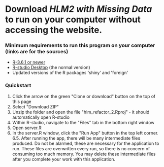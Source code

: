 # Download *HLM2 with Missing Data* to run on your computer without accessing the website.
### Minimum requirements to run this program on your computer (links are for the sources)
* [R-3.6.1 or newer](https://cran.r-project.org/)
* [R-studio Desktop](https://rstudio.com/) (the normal version) 
* Updated versions of the R packages 'shiny' and 'foreign'

### Quickstart
1. Click the arrow on the green "Clone or download" button on the top of this page
2. Select "Download ZIP"
3. Unzip the folder and open the file "hlm_refactor_2.Rproj" - it should automatically open R-studio
4. Within R-studio, navigate to the "Files" tab in the bottom right window
5. Open server.R
6. In the server.R window, click the "Run App" button in the top left corner.
6.5. After running the app, there will be many intermediate files produced. Do not be alarmed, these are necessary for the application to run. These files are overwritten every run, so there is no concern of consuming too much memory. You may delete these intermediate files after you complete your work with this application.
